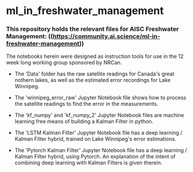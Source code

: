 # ml_in_freshwater_management
### This repository holds the relevant files for AISC Freshwater Management: ((https://community.ai.science/ml-in-freshwater-management))

 The notebooks herein were designed as instruction tools for use in the 12 week long working group sponsored by NRCan. 
 
 + The 'Data' folder has the raw satellite readings for Canada's great nothern lakes, as well as the estimated error recordings for Lake Winnipeg. 
 
 + The 'winnipeg_error_raw' Jupyter Notebook file shows how to process the satellite readings to find the error in the measurements. 
 
 + The 'kf_numpy' and 'kf_numpy_2' Jupyter Notebook files are machine learning free means of building a Kalman Filter in python. 
 
 + The 'LSTM Kalman Filter' Jupyter Notebook file has a deep learning / Kalman Filter hybrid, trained on Lake Winnipeg's error estimations. 
 
  + The 'Pytorch Kalman Filter' Jupyter Notebook file has a deep learning / Kalman Filter hybrid, using Pytorch. An explanation of the intent of combining deep learning with Kalman Filters is given therein. 

